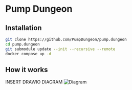 # Pump Dungeon

## Installation

```bash
git clone https://github.com/PumpDungeon/pump.dungeon
cd pump.dungeon
git submodule update --init --recursive --remote
docker compose up -d
```

## How it works
INSERT DRAWIO DIAGRAM
![Diagram](https://i.imgur.com/)
